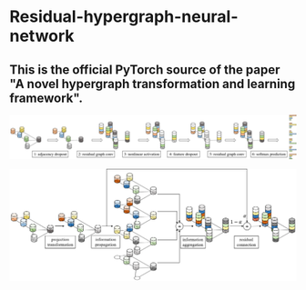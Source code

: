 # Residual-hypergraph-neural-network
## This is the official PyTorch source of the paper "A novel hypergraph transformation and learning framework".
![The overall architecture](https://github.com/liu6zijian/Residual-hypergraph-neural-network/blob/main/pic/pipeline_a.png)

![The residual graph convolution network](https://github.com/liu6zijian/Residual-hypergraph-neural-network/blob/main/pic/pipeline_b.png)
